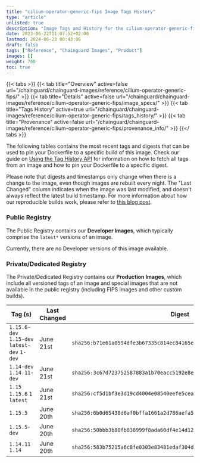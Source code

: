 ```yaml
---
title: "cilium-operator-generic-fips Image Tags History"
type: "article"
unlisted: true
description: "Image Tags and History for the cilium-operator-generic-fips Chainguard Image"
date: 2023-06-22T11:07:52+02:00
lastmod: 2024-06-23 00:43:06
draft: false
tags: ["Reference", "Chainguard Images", "Product"]
images: []
weight: 700
toc: true
---
```


{{< tabs >}}
{{< tab title="Overview" active=false url="/chainguard/chainguard-images/reference/cilium-operator-generic-fips/" >}}
{{< tab title="Details" active=false url="/chainguard/chainguard-images/reference/cilium-operator-generic-fips/image_specs/" >}}
{{< tab title="Tags History" active=true url="/chainguard/chainguard-images/reference/cilium-operator-generic-fips/tags_history/" >}}
{{< tab title="Provenance" active=false url="/chainguard/chainguard-images/reference/cilium-operator-generic-fips/provenance_info/" >}}
{{</ tabs >}}

The following tables contains the most recent tags and digests that can be used to pin your Dockerfile to a specific build of this image. Check our guide on [Using the Tag History API](/chainguard/chainguard-images/using-the-tag-history-api/) for information on how to fetch all tags from an image and how to pin your Dockerfile to a specific digest.

Please note that digests and timestamps only change when there is a change to the image, even though images are rebuilt every night. The "Last Changed" column indicates when the image was last modified, and doesn't always reflect the latest build timestamp. For more information about how our reproducible builds work, please refer to [this blog post](https://www.chainguard.dev/unchained/reproducing-chainguards-reproducible-image-builds).

### Public Registry
The Public Registry contains our **Developer Images**, which typically comprise the `latest*` versions of an image.

Currently, there are no Developer versions of this image available.

### Private/Dedicated Registry
The Private/Dedicated Registry contains our **Production Images**, which include all versioned tags of an image and special images that are not available in the public registry (including FIPS images and other custom builds).

| Tag (s)                                       | Last Changed | Digest                                                                    |
|-----------------------------------------------|--------------|---------------------------------------------------------------------------|
|  `1.15.6-dev` `1.15-dev` `latest-dev` `1-dev` | June 21st    | `sha256:b71e61a0594dfe3b67335c814ec84165eb9f3701086b8640663d0e8977e96398` |
|  `1.14-dev` `1.14.11-dev`                     | June 21st    | `sha256:3c67d723752587883a1b70eacc5192e8e0a43a1a57baa90a063c685bdefe5008` |
|  `1.15` `1.15.6` `1` `latest`                 | June 21st    | `sha256:cf5d1bf3e3d19cd4004e08540eefe5cea2a7ddf971b95dbe4039dc4be939896d` |
|  `1.15.5`                                     | June 20th    | `sha256:6b0d65430d6af0bffa1661a2d786aefa5742eea5eeaf39b692af5871b12d324d` |
|  `1.15.5-dev`                                 | June 20th    | `sha256:50bbb3b80fb838999f8ada60df4e14d12bfe1f22c75cc22488482a927ad59808` |
|  `1.14.11` `1.14`                             | June 20th    | `sha256:583b75215a6c8fe0303e83481edaf304d36419e0f4a4c8f53d7f766c6d84ed6b` |

